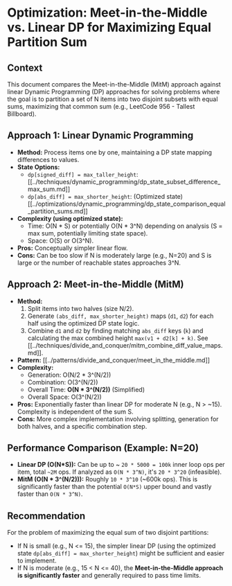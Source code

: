 # Optimization: Meet-in-the-Middle vs. Linear DP for Maximizing Equal Partition Sum

## Context

This document compares the Meet-in-the-Middle (MitM) approach against linear Dynamic Programming (DP) approaches for solving problems where the goal is to partition a set of N items into two disjoint subsets with equal sums, maximizing that common sum (e.g., LeetCode 956 - Tallest Billboard).

## Approach 1: Linear Dynamic Programming

*   **Method:** Process items one by one, maintaining a DP state mapping differences to values.
*   **State Options:**
    *   `dp[signed_diff] = max_taller_height`: [[../techniques/dynamic_programming/dp_state_subset_difference_max_sum.md]]
    *   `dp[abs_diff] = max_shorter_height`: (Optimized state) [[../optimizations/dynamic_programming/dp_state_comparison_equal_partition_sums.md]]
*   **Complexity (using optimized state):**
    *   Time: O(N * S) or potentially O(N * 3^N) depending on analysis (S = max sum, potentially limiting state space).
    *   Space: O(S) or O(3^N).
*   **Pros:** Conceptually simpler linear flow.
*   **Cons:** Can be too slow if N is moderately large (e.g., N=20) and S is large or the number of reachable states approaches 3^N.

## Approach 2: Meet-in-the-Middle (MitM)

*   **Method:**
    1.  Split items into two halves (size N/2).
    2.  Generate `(abs_diff, max_shorter_height)` maps (`d1`, `d2`) for each half using the optimized DP state logic.
    3.  Combine `d1` and `d2` by finding matching `abs_diff` keys (`k`) and calculating the max combined height `max(v1 + d2[k] + k)`. See [[../techniques/divide_and_conquer/mitm_combine_diff_value_maps.md]].
*   **Pattern:** [[../patterns/divide_and_conquer/meet_in_the_middle.md]]
*   **Complexity:**
    *   Generation: O(N/2 * 3^(N/2))
    *   Combination: O(3^(N/2))
    *   Overall Time: **O(N * 3^(N/2))** (Simplified)
    *   Overall Space: O(3^(N/2))
*   **Pros:** Exponentially faster than linear DP for moderate N (e.g., N > ~15). Complexity is independent of the sum S.
*   **Cons:** More complex implementation involving splitting, generation for both halves, and a specific combination step.

## Performance Comparison (Example: N=20)

*   **Linear DP (O(N*S)):** Can be up to ~ `20 * 5000 = 100k` inner loop ops per item, total `~2M` ops. If analyzed as `O(N * 3^N)`, it's `20 * 3^20` (infeasible).
*   **MitM (O(N * 3^(N/2))):** Roughly `10 * 3^10` (~600k ops). This is significantly faster than the potential `O(N*S)` upper bound and vastly faster than `O(N * 3^N)`.

## Recommendation

For the problem of maximizing the equal sum of two disjoint partitions:
*   If N is small (e.g., N <= 15), the simpler linear DP (using the optimized state `dp[abs_diff] = max_shorter_height`) might be sufficient and easier to implement.
*   If N is moderate (e.g., 15 < N <= 40), the **Meet-in-the-Middle approach is significantly faster** and generally required to pass time limits. 